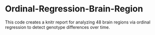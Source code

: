 # Ordinal-Regression-Brain-Region
This code creates a knitr report for analyzing 48 brain regions via ordinal regression to detect genotype differences over time.
